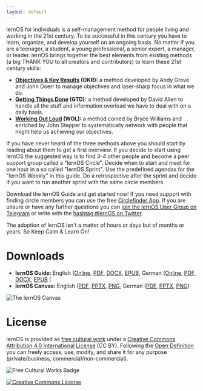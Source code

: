 ```yaml
---
layout: default
---
```


lernOS for individuals is a self-management method for people living and working in the 21st century. To be successful in this century you have to learn, organize, and develop yourself on an ongoing basis. No matter if you are a teenager, a student, a young professional, a senior expert, a manager, or leader. lernOS brings together the best elements from existing methods (a big THANK YOU to all creators and contributors) to learn these 21st century skills:

* **[Objectives & Key Results](https://en.wikipedia.org/wiki/OKR) (OKR):** a method developed by Andy Grove and John Doerr to manage objectives and laser-sharp focus in what we do.
* **[Getting Things Done](https://gettingthingsdone.com) (GTD):** a method developed by David Allen to handle all the stuff and information overload we have to deal with on a daily basis.
* **[Working Out Loud](https://workingoutloud.com) (WOL):** a method coined by Bryce Williams and enriched by John Stepper to systematically network with people that might help us achieving our objectives.

If you have never heard of the three methods above you should start by reading about them to get a first overview. If you decide to start using lernOS the suggested way is to find 3-4 other people and become a peer support group called a "lernOS Circle". Decide when to start and meet for one hour in a so called "lernOS Sprint". Use the predefined agendas for the "lernOS Weekly" in this guide. Do a retrospective after the sprint and decide if you want to run another sprint with the same circle members.

Download the lernOS Guide and get started now! If you need support with finding circle members you can use the free [Circlefinder App](http://circlefinder.app/). If you are unsure or have any further questions you can [join the lernOS User Group on Telegram](https://t.me/lernos) or write with the [hashtag #lernOS on Twitter](https://twitter.com/search?q=%23lernOS).

The adoption of lernOS isn't a matter of hours or days but of months or years. So Keep Calm & Learn On!

# Downloads
* **lernOS Guide:** English ([Online](https://github.com/simondueckert/lernos/blob/master/lernOS%20Guide/en/lernOS-Guide-en.md), [PDF](https://github.com/simondueckert/lernos/raw/master/lernOS%20Guide/en/lernOS-Guide-en.pdf), [DOCX](https://github.com/simondueckert/lernos/raw/master/lernOS%20Guide/en/lernOS-Guide-en.docx), [EPUB](https://github.com/simondueckert/lernos/raw/master/lernOS%20Guide/en/lernOS-Guide-en.epub), German ([Online](https://github.com/simondueckert/lernos/blob/master/lernOS%20Guide/de/lernOS-Guide-de.md), [PDF](https://github.com/simondueckert/lernos/raw/master/lernOS%20Guide/de/lernOS-Guide-de.pdf), [DOCX](https://github.com/simondueckert/lernos/raw/master/lernOS%20Guide/de/lernOS-Guide-de.docx), [EPUB](https://github.com/simondueckert/lernos/raw/master/lernOS%20Guide/de/lernOS-Guide-de.epub) |
* **lernOS Canvas:** English ([PDF](https://github.com/simondueckert/lernos/raw/master/lernOS%20Canvas/lernOS-Canvas-en.pdf), [PPTX](https://github.com/simondueckert/lernos/raw/master/lernOS%20Canvas/lernOS-Canvas-en.pptx), [PNG](https://raw.githubusercontent.com/simondueckert/lernos/master/lernOS%20Canvas/lernOS-Canvas-en.png), German ([PDF](https://github.com/simondueckert/lernos/raw/master/lernOS%20Canvas/lernOS-Canvas-de.pdf), [PPTX](https://github.com/simondueckert/lernos/raw/master/lernOS%20Canvas/lernOS-Canvas-de.pptx), [PNG](https://raw.githubusercontent.com/simondueckert/lernos/master/lernOS%20Canvas/lernOS-Canvas-de.png))

![The lernOS Canvas](https://raw.githubusercontent.com/simondueckert/lernos/master/lernOS%20Canvas/lernOS-Canvas-en.png)

# License
lernOS is provided as [free cultural work](https://creativecommons.org/share-your-work/public-domain/freeworks/) under a [Creative Commons Attribution 4.0 International License](https://creativecommons.org/licenses/by/4.0/) (CC BY). Following the [Open Definition](https://opendefinition.org/) you can freely access, use, modify, and share it for any purpose (private/business, commercial/non-commercial).

![Free Cultural Works Badge](https://upload.wikimedia.org/wikipedia/commons/thumb/b/b7/Approved-for-free-cultural-works.svg/240px-Approved-for-free-cultural-works.svg.png)

<a rel="license" href="http://creativecommons.org/licenses/by/4.0/" target="_blank"><img alt="Creative Commons License" style="border-width:0" src="https://i.creativecommons.org/l/by/4.0/88x31.png" /></a>
